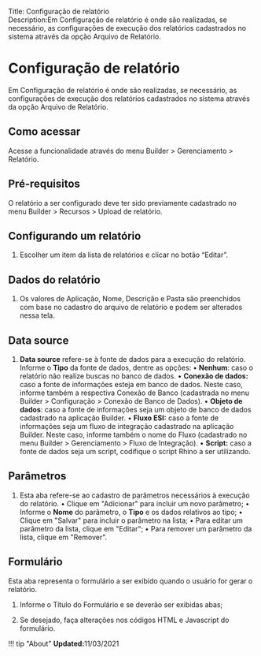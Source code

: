 Title: Configuração de relatório    
Description:Em Configuração de relatório é onde são realizadas, se necessário, as configurações de execução dos relatórios cadastrados no sistema através da opção Arquivo de Relatório.  

# Configuração de relatório   

Em Configuração de relatório é onde são realizadas, se necessário, as configurações de execução dos relatórios cadastrados no sistema através da opção Arquivo de Relatório.     

## Como acessar 

Acesse a funcionalidade através do menu Builder > Gerenciamento > Relatório.

## Pré-requisitos

O relatório a ser configurado deve ter sido previamente cadastrado no menu Builder > Recursos > Upload de relatório.

## Configurando um relatório 

1. Escolher um item da lista de relatórios e clicar no botão “Editar”.  

## Dados do relatório

1.	Os valores de Aplicação, Nome, Descrição e Pasta são preenchidos com base no cadastro do arquivo de relatório e podem ser alterados nessa tela. 

## Data source

1.	**Data source** refere-se à fonte de dados para a execução do relatório. Informe o **Tipo** da fonte de dados, dentre as opções:
    •	**Nenhum**: caso o relatório não realize buscas no banco de dados.
    •	**Conexão de dados:** caso a fonte de informações esteja em banco de dados. Neste caso, informe também a respectiva Conexão de Banco (cadastrada no menu Builder > Configuração > Conexão de Banco de Dados).
    •	**Objeto de dados**: caso a fonte de informações seja um objeto de banco de dados cadastrado na aplicação Builder.
    •	**Fluxo ESI:** caso a fonte de informações seja um fluxo de integração cadastrado na aplicação Builder. Neste caso, informe também o nome do Fluxo (cadastrado no menu Builder > Gerenciamento > Fluxo de Integração).
    •	**Script:** caso a fonte de dados seja um script, codifique o script Rhino a ser utilizando.


## Parâmetros

1. Esta aba refere-se ao cadastro de parâmetros necessários à execução do relatório.
    •	Clique em "Adicionar" para incluir um novo parâmetro;
    •	Informe o **Nome** do parâmetro, o **Tipo** e os dados relativos ao tipo;
    •	Clique em "Salvar" para incluir o parâmetro na lista;
    •	Para editar um parâmetro da lista, clique em "Editar";
    •	Para remover um parâmetro da lista, clique em "Remover".
 
## Formulário

Esta aba representa o formulário a ser exibido quando o usuário for gerar o relatório.

1.	Informe o Título do Formulário e se deverão ser exibidas abas;

2.	Se desejado, faça alterações nos códigos HTML e Javascript do formulário.



!!! tip "About"
    <b>Updated:</b>11/03/2021
